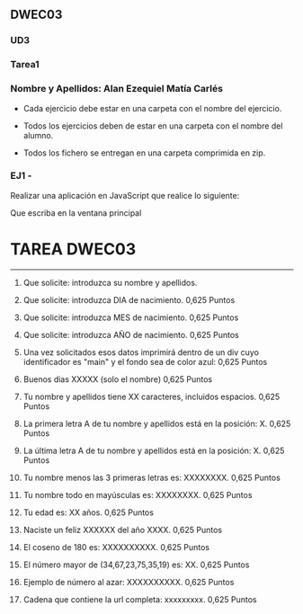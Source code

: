 ## DWEC03

### UD3

### Tarea1

### Nombre y Apellidos: Alan Ezequiel Matía Carlés

- Cada ejercicio debe estar en una carpeta con el nombre del ejercicio.

- Todos los ejercicios deben de estar en una carpeta con el nombre del alumno.

- Todos los fichero se entregan en una carpeta comprimida en zip.

###  EJ1 -
Realizar una aplicación en JavaScript que realice lo siguiente:

Que escriba en la ventana principal <h1>TAREA DWEC03</H2><HR />

1. Que solicite: introduzca su nombre y apellidos.

2. Que solicite: introduzca DIA de nacimiento. 0,625 Puntos

3. Que solicite: introduzca MES de nacimiento. 0,625 Puntos

4. Que solicite: introduzca AÑO de nacimiento. 0,625 Puntos

5. Una vez solicitados esos datos imprimirá  dentro de un div cuyo identificador es "main" y el fondo sea de color azul: 0,625 Puntos

6. Buenos dias XXXXX (solo el nombre) 0,625 Puntos

7. Tu nombre y apellidos tiene XX caracteres, incluidos espacios. 0,625 Puntos

8. La primera letra A de tu nombre y apellidos está en la posición: X. 0,625 Puntos

9. La última letra A de tu nombre y apellidos está en la posición: X. 0,625 Puntos

10. Tu nombre menos las 3 primeras letras es: XXXXXXXX. 0,625 Puntos

11. Tu nombre todo en mayúsculas es: XXXXXXXX. 0,625 Puntos

12. Tu edad es: XX años. 0,625 Puntos

13. Naciste un feliz XXXXXX del año XXXX. 0,625 Puntos

14. El coseno de 180 es: XXXXXXXXXX. 0,625 Puntos

15. El número mayor de (34,67,23,75,35,19) es: XX. 0,625 Puntos

16. Ejemplo de número al azar: XXXXXXXXXX. 0,625 Puntos
    
17. Cadena que contiene la url completa: xxxxxxxxx. 0,625 Puntos

